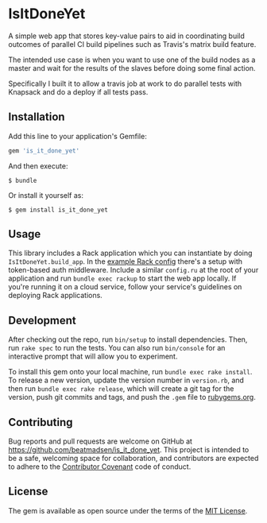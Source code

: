 # IsItDoneYet

A simple web app that stores key-value pairs to aid in coordinating build outcomes of parallel CI build pipelines such as Travis's matrix build feature.

The intended use case is when you want to use one of the build nodes as a master and wait for the results of the slaves before doing some final action.

Specifically I built it to allow a travis job at work to do parallel tests with Knapsack and do a deploy if all tests pass.

## Installation

Add this line to your application's Gemfile:

```ruby
gem 'is_it_done_yet'
```

And then execute:

    $ bundle

Or install it yourself as:

    $ gem install is_it_done_yet

## Usage

This library includes a Rack application which you can instantiate by doing `IsItDoneYet.build_app`. In the [example Rack config](examples/config.ru) there's a setup with token-based auth middleware. Include a similar `config.ru` at the root of your application and run `bundle exec rackup` to start the web app locally. If you're running it on a cloud service, follow your service's guidelines on deploying Rack applications.

## Development

After checking out the repo, run `bin/setup` to install dependencies. Then, run `rake spec` to run the tests. You can also run `bin/console` for an interactive prompt that will allow you to experiment.

To install this gem onto your local machine, run `bundle exec rake install`. To release a new version, update the version number in `version.rb`, and then run `bundle exec rake release`, which will create a git tag for the version, push git commits and tags, and push the `.gem` file to [rubygems.org](https://rubygems.org).

## Contributing

Bug reports and pull requests are welcome on GitHub at https://github.com/beatmadsen/is_it_done_yet. This project is intended to be a safe, welcoming space for collaboration, and contributors are expected to adhere to the [Contributor Covenant](http://contributor-covenant.org) code of conduct.


## License

The gem is available as open source under the terms of the [MIT License](http://opensource.org/licenses/MIT).
